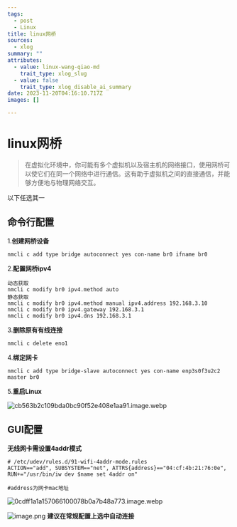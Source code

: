 ```yaml
---
tags:
  - post
  - Linux
title: linux网桥
sources:
  - xlog
summary: ""
attributes:
  - value: linux-wang-qiao-md
    trait_type: xlog_slug
  - value: false
    trait_type: xlog_disable_ai_summary
date: 2023-11-20T04:16:10.717Z
images: []

---
```


# linux网桥

 > 在虚拟化环境中，你可能有多个虚拟机以及宿主机的网络接口，使用网桥可以使它们在同一个网络中进行通信。这有助于虚拟机之间的直接通信，并能够方便地与物理网络交互。

<!-- more -->

以下任选其一
 ## 命令行配置


1.**创建网桥设备**
```
nmcli c add type bridge autoconnect yes con-name br0 ifname br0
```
2.**配置网桥ipv4**
```
动态获取
nmcli c modify br0 ipv4.method auto 
静态获取
nmcli c modify br0 ipv4.method manual ipv4.address 192.168.3.10 
nmcli c modify br0 ipv4.gateway 192.168.3.1
nmcli c modify br0 ipv4.dns 192.168.3.1
```
3.**删除原有有线连接**
```
nmcli c delete eno1
```
4.**绑定网卡**
```
nmcli c add type bridge-slave autoconnect yes con-name enp3s0f3u2c2 master br0
```
5.**重启Linux**



![cb563b2c109bda0bc90f52e408e1aa91.image.webp](https://999-1257394446.cos.ap-hongkong.myqcloud.com/img/cb563b2c109bda0bc90f52e408e1aa91.image.webp)
## GUI配置
**无线网卡需设置4addr模式**
```
# /etc/udev/rules.d/91-wifi-4addr-mode.rules
ACTION=="add", SUBSYSTEM=="net", ATTRS{address}=="04:cf:4b:21:76:0e", RUN+="/usr/bin/iw dev $name set 4addr on"

#address为网卡mac地址
```
![0cdff1a1a157066100078b0a7b48a773.image.webp](https://999-1257394446.cos.ap-hongkong.myqcloud.com/img/0cdff1a1a157066100078b0a7b48a773.image.webp)

![image.png](https://999-1257394446.cos.ap-hongkong.myqcloud.com/img/141491221067112b81cbc3ce514a1e06.image.webp)
**建议在常规配置上选中自动连接**